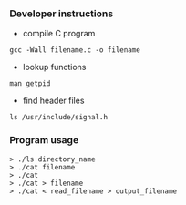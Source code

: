 ### Developer instructions
- compile C program
```
gcc -Wall filename.c -o filename
```

- lookup functions
```
man getpid
```

- find header files
```
ls /usr/include/signal.h
```

### Program usage
```
> ./ls directory_name
> ./cat filename
> ./cat
> ./cat > filename
> ./cat < read_filename > output_filename
```
